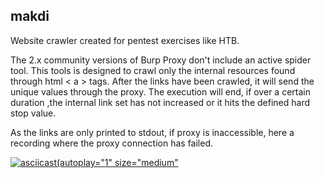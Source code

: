 ## makdi

Website crawler created for pentest exercises like HTB. 

The 2.x community versions of Burp Proxy don't include an active spider tool. This tools is designed to crawl only the internal resources found through html <  a > tags. After the links have been crawled, it will send the unique values through the proxy. The execution will end, if over a certain duration ,the internal link set has not increased or it hits the defined hard stop value.

As the links are only printed to stdout, if proxy is inaccessible, here a recording where the proxy connection has failed. 

[![asciicast](https://asciinema.org/a/CxEAxGxWLE7UlCbetQqRSOGOt.svg)(autoplay="1" size="medium"](https://asciinema.org/a/CxEAxGxWLE7UlCbetQqRSOGOt)
